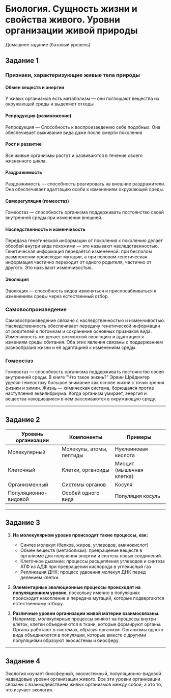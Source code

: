 # Биология. Сущность жизни и свойства живого. Уровни организации живой природы

Домашнее задание (базовый уровень)

## Задание 1

### Признаки, характеризующие живые тела природы

#### Обмен веществ и энергии

У живых организмов есть метаболизм — они поглощают вещества из окружающей среды
и выделяют отходы

#### Репродукция (размножение)

Репродукция — Способность к воспроизведению себе подобных. Она обеспечивает
выживание вида даже после смерти поколения

#### Рост и развитие

Все живые организмы растут и развиваются в течение своего жизненного цикла.

#### Раздражимость

Раздражимость — способность реагировать на внешние раздражители.
Она обеспечивает адаптацию особи к изменениям окружающей среды.

#### Саморегуляция (гомеостаз)

Гомеостаз — способность организма поддерживать постоянство своей
внутренней среды при изменении внешней.

#### Наследственность и изменчивость

Передача генетической информации от поколения к поколению делает обсобей
внутри вида похожими — это называют наследственностью. Генетическая информация
передаётся изменённой: при бесполом размножении происходят мутации,
а при половом генетическая информация частично переходит от одного родителя,
частично от другого. Это называют изменчивостью.

#### Эволюция

Эволюция — способность видов изменяться и приспосабливаться к изменениям среды
через естественный отбор.

### Самовоспроизведение

Самовоспроизведение связано с наследственностью и изменчивостью.
Наследственность обеспечивает передачу генетической информации
от родителей к потомкам и сохранение основных признаков вида. Изменчивость же
делает возможной эволюцию и адаптацию к измениям среды обитания.
Оба этих явления связаны с поддержанием разнообразия жизни и её адаптацией
к изменениям среды.

### Гомеостаз

Гомеостаз — способность организма поддерживать постоянство своей внутренней среды.
В книге "Что такое жизнь?" Эрвин Шрёдингер уделял гемеостазу
большое внимание как основе жизни с точки зрения физики и химии.
Жизнь — химическая система, борющаяся против наступления эквилибриума.
Когда организм умирает, энергия и вещества находившиеся в нём рассеиваются
в окружающую среду.

---

## Задание 2

| Уровень организации  | Компоненты               | Примеры                  |
| -------------------- | ------------------------ | ------------------------ |
| Молекулярный         | Молекулы, атомы, пептиды | Нуклеиновая кислота      |
| Клеточный            | Клетки, органоиды        | Миоцит (мышечная клетка) |
| Организменный        | Системы органов          | Косуля                   |
| Популяционно-видовой | Особей одного вида       | Популяция косуль         |

---

## Задание 3

1. **На молекулярном уровне происходят такие процессы, как:**
    - Синтез молекул (белков, жиров, углеводов, аминокислот)
    - Обмен веществ (метаболизм): превращение веществ в организме
    для получения энергии и синтеза новых соединений.
    - Клеточное дыхание: процессы расщепления углеводов и синтеза АТФ из АДФ
    при превращении кислорода в углекислый газ
    - Репликация ДНК: процесс удвоения молекул ДНК перед делением клетки.

2. **Элементарные эволюционные процессы происходят на популяционном уровне**,
поскольку именно в популяциях происходит накопление и передача мутаций,
которые подвергаются естественному отбору.

3. **Различные уровни организации живой материи взаимосвязаны.**
Например, молекулярные процессы влияют на процессы внутри клеток,
клетки объединяются в ткани, которые формируют органы.
Органы работают в системах, образуя организм.
Организмы одного вида объединяются в популяции,
которые вместе с другими популяциями образуют экосистемы и биосферу.

---

## Задание 4

Экология изучает биосферный, экосистемный, популяционно-видовой
надвидовые уровни организации живого. Все эти уровни организации связаны
с взаимодействием живых организмов между собой; а это то, что изучает экология.
